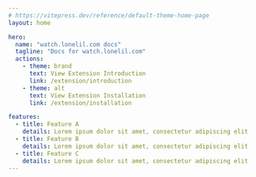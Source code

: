 ```yaml
---
# https://vitepress.dev/reference/default-theme-home-page
layout: home

hero:
  name: "watch.lonelil.com docs"
  tagline: "Docs for watch.lonelil.com"
  actions:
    - theme: brand
      text: View Extension Introduction
      link: /extension/introduction
    - theme: alt
      text: View Extension Installation
      link: /extension/installation

features:
  - title: Feature A
    details: Lorem ipsum dolor sit amet, consectetur adipiscing elit
  - title: Feature B
    details: Lorem ipsum dolor sit amet, consectetur adipiscing elit
  - title: Feature C
    details: Lorem ipsum dolor sit amet, consectetur adipiscing elit
---
```


